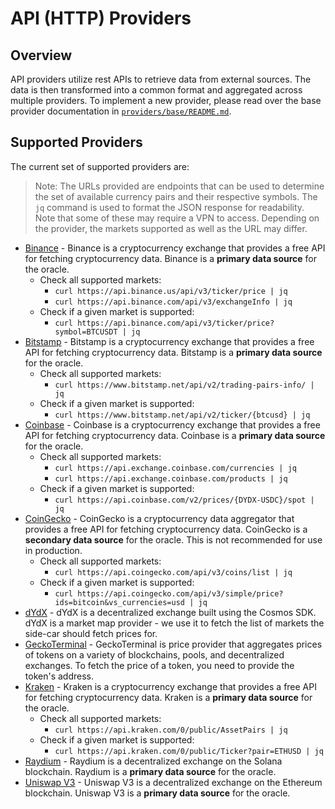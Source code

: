 # API (HTTP) Providers

## Overview

API providers utilize rest APIs to retrieve data from external sources. The data is then transformed into a common format and aggregated across multiple providers. To implement a new provider, please read over the base provider documentation in [`providers/base/README.md`](../base/README.md).

## Supported Providers

The current set of supported providers are:

> Note: The URLs provided are endpoints that can be used to determine the set of available currency pairs and their respective symbols. The `jq` command is used to format the JSON response for readability. Note that some of these may require a VPN to access. Depending on the provider, the markets supported as well as the URL may differ.

* [Binance](./binance/README.md) - Binance is a cryptocurrency exchange that provides a free API for fetching cryptocurrency data. Binance is a **primary data source** for the oracle.
    * Check all supported markets: 
        * `curl https://api.binance.us/api/v3/ticker/price | jq`
        * `curl https://api.binance.com/api/v3/exchangeInfo | jq`
    * Check if a given market is supported:
        * `curl https://api.binance.com/api/v3/ticker/price?symbol=BTCUSDT | jq`
* [Bitstamp](./bitstamp/README.md) - Bitstamp is a cryptocurrency exchange that provides a free API for fetching cryptocurrency data. Bitstamp is a **primary data source** for the oracle.
    * Check all supported markets: 
        * `curl https://www.bitstamp.net/api/v2/trading-pairs-info/ | jq`
    * Check if a given market is supported: 
        * `curl https://www.bitstamp.net/api/v2/ticker/{btcusd} | jq`
* [Coinbase](./coinbase/README.md) - Coinbase is a cryptocurrency exchange that provides a free API for fetching cryptocurrency data. Coinbase is a **primary data source** for the oracle.
    * Check all supported markets: 
        * `curl https://api.exchange.coinbase.com/currencies | jq`
        * `curl https://api.exchange.coinbase.com/products | jq`
    * Check if a given market is supported: 
        * `curl https://api.coinbase.com/v2/prices/{DYDX-USDC}/spot | jq`
* [CoinGecko](./coingecko/README.md) - CoinGecko is a cryptocurrency data aggregator that provides a free API for fetching cryptocurrency data. CoinGecko is a **secondary data source** for the oracle. This is not recommended for use in production.
    * Check all supported markets: 
        * `curl https://api.coingecko.com/api/v3/coins/list | jq`
    * Check if a given market is supported: 
        * `curl https://api.coingecko.com/api/v3/simple/price?ids=bitcoin&vs_currencies=usd | jq`
* [dYdX](./dydx/README.md) - dYdX is a decentralized exchange built using the Cosmos SDK. dYdX is a market map provider - we use it to fetch the list of markets the side-car should fetch prices for.
* [GeckoTerminal](./geckoterminal/README.md) - GeckoTerminal is price provider that aggregates prices of tokens on a variety of blockchains, pools,  and decentralized exchanges. To fetch the price of a token, you need to provide the token's address. 
* [Kraken](./kraken/README.md) - Kraken is a cryptocurrency exchange that provides a free API for fetching cryptocurrency data. Kraken is a **primary data source** for the oracle.
    * Check all supported markets: 
        * `curl https://api.kraken.com/0/public/AssetPairs | jq`
    * Check if a given market is supported: 
        * `curl https://api.kraken.com/0/public/Ticker?pair=ETHUSD | jq`
* [Raydium](./defi/raydium/price_fetcher.go) - Raydium is a decentralized exchange on the Solana blockchain. Raydium is a **primary data source** for the oracle.
* [Uniswap V3](./defi/uniswapv3/README.md) - Uniswap V3 is a decentralized exchange on the Ethereum blockchain. Uniswap V3 is a **primary data source** for the oracle.
